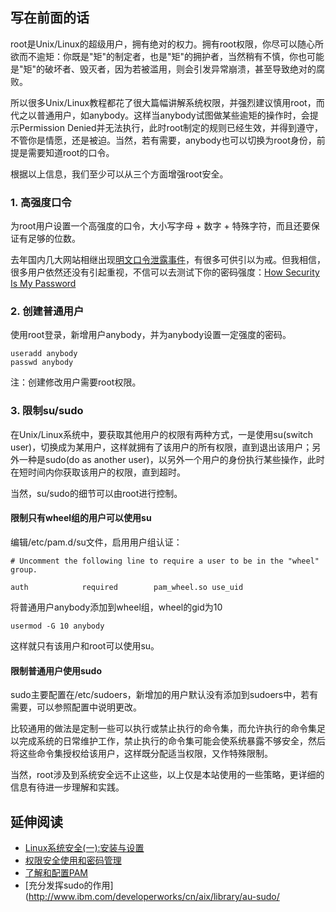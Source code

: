 ## 写在前面的话

root是Unix/Linux的超级用户，拥有绝对的权力。拥有root权限，你尽可以随心所欲而不逾矩：你既是"矩"的制定者，也是"矩"的拥护者，当然稍有不慎，你也可能是"矩"的破坏者、毁灭者，因为若被滥用，则会引发异常崩溃，甚至导致绝对的腐败。

所以很多Unix/Linux教程都花了很大篇幅讲解系统权限，并强烈建议慎用root，而代之以普通用户，如anybody。这样当anybody试图做某些逾矩的操作时，会提示Permission Denied并无法执行，此时root制定的规则已经生效，并得到遵守，不管你是情愿，还是被迫。当然，若有需要，anybody也可以切换为root身份，前提是需要知道root的口令。

根据以上信息，我们至少可以从三个方面增强root安全。

### 1. 高强度口令

为root用户设置一个高强度的口令，大小写字母 + 数字 + 特殊字符，而且还要保证有足够的位数。

去年国内几大网站相继出现[明文口令泄露事件](http://coolshell.cn/articles/6193.html)，有很多可供引以为戒。但我相信，很多用户依然还没有引起重视，不信可以去测试下你的密码强度：[How Security Is My Password](http://howsecureismypassword.net/)

### 2. 创建普通用户

使用root登录，新增用户anybody，并为anybody设置一定强度的密码。

	useradd anybody
	passwd anybody

注：创建修改用户需要root权限。

### 3. 限制su/sudo

在Unix/Linux系统中，要获取其他用户的权限有两种方式，一是使用su(switch user)，切换成为某用户，这样就拥有了该用户的所有权限，直到退出该用户；另外一种是sudo(do as another user)，以另外一个用户的身份执行某些操作，此时在短时间内你获取该用户的权限，直到超时。

当然，su/sudo的细节可以由root进行控制。

#### 限制只有wheel组的用户可以使用su

编辑/etc/pam.d/su文件，启用用户组认证：

	# Uncomment the following line to require a user to be in the "wheel" group.
	
	auth            required        pam_wheel.so use_uid

将普通用户anybody添加到wheel组，wheel的gid为10

	usermod -G 10 anybody

这样就只有该用户和root可以使用su。

#### 限制普通用户使用sudo

sudo主要配置在/etc/sudoers，新增加的用户默认没有添加到sudoers中，若有需要，可以参照配置中说明更改。

比较通用的做法是定制一些可以执行或禁止执行的命令集，而允许执行的命令集足以完成系统的日常维护工作，禁止执行的命令集可能会使系统暴露不够安全，然后将这些命令集授权给该用户，这样既分配适当权限，又作特殊限制。

当然，root涉及到系统安全远不止这些，以上仅是本站使用的一些策略，更详细的信息有待进一步理解和实践。

## 延伸阅读

* [Linux系统安全(一):安装与设置](http://www.ibm.com/developerworks/cn/linux/security/l-ossec/part1/)
* [权限安全使用和密码管理](http://www.ibm.com/developerworks/cn/linux/l-cn-rootadmin2/index.html)
* [了解和配置PAM](http://www.ibm.com/developerworks/cn/linux/l-pam/)
* [充分发挥sudo的作用](http://www.ibm.com/developerworks/cn/aix/library/au-sudo/

